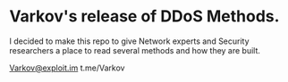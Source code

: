 # Varkov's release of DDoS Methods.
I decided to make this repo to give Network experts and Security researchers a place to read several methods and how they are built.

Varkov@exploit.im
t.me/Varkov
